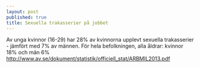 ```yaml
---
layout: post
published: true
title: Sexuella trakasserier på jobbet
---
```



Av unga kvinnor (16-29) har 28% av kvinnorna upplevt sexuella trakasserier - jämfört med 7% av männen. För hela befolkningen, alla åldrar: kvinnor 18% och män 6% http://www.av.se/dokument/statistik/officiell_stat/ARBMIL2013.pdf
